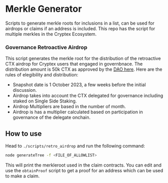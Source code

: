 # Merkle Generator

Scripts to generate merkle roots for inclusions in a list, can be used for airdrops or claims if an address is included. This repo has the script for multiple merkles in the Cryptex Ecosystem.

### Governance Retroactive Airdrop

This script generates the merkle root for the distribution of the retroactive CTX airdrop for Cryptex users that engaged in governbnace. The distribution amount is 50k CTX as approved by the [DAO here](https://forum.cryptex.finance/t/align-single-sided-staking-rewards/374). Here are the rules of elegibility and distribution:

- Snapshot date is 1 October 2023, a few weeks before the initial discussion.
- Airdrop takes into account the CTX delegated for governance including staked on Single Side Staking.
- Airdrop Multipliers are based in the number of month.
- Airdrop is has a multiplier calculated based on participation in governance of the delegate onchain.

## How to use

Head to `./scripts/retro_airdrop` and run the following command:

```bash
node generateTree -f <FILE_OF_ALLOWLIST>
```

This will print the merkleroot used in the claim contracts. You can edit and use the `obtainProof` script to get a proof for an address which can be used to make a claim.
